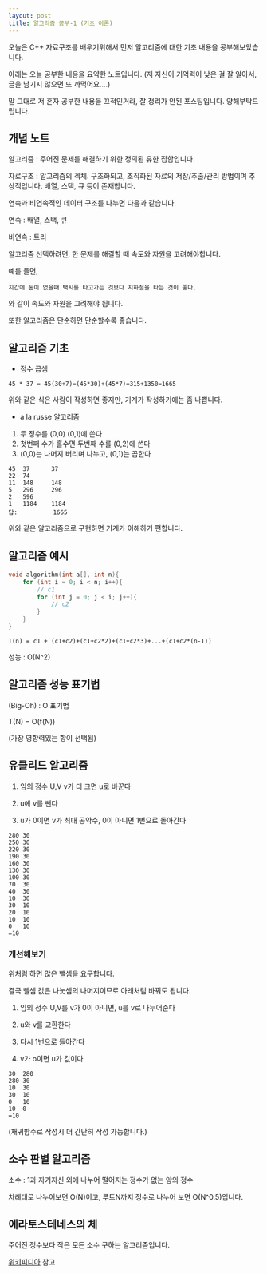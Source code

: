 ```yaml
---
layout: post
title: 알고리즘 공부-1 (기초 이론)
---
```


오늘은 C++ 자료구조를 배우기위해서 먼저 알고리즘에 대한 기초 내용을 공부해보았습니다.

아래는 오늘 공부한 내용을 요약한 노트입니다.
(저 자신이 기억력이 낮은 걸 잘 알아서, 글을 남기지 않으면 또 까먹어요....)

말 그대로 저 혼자 공부한 내용을 끄적인거라, 잘 정리가 안된 포스팅입니다. 양해부탁드립니다.

## 개념 노트

알고리즘 : 주어진 문제를 해결하기 위한 정의된 유한 집합입니다.

자료구조 : 알고리즘의 겍체. 구조화되고, 조직화된 자료의 저장/추출/관리 방법이며 추상적입니다. 배열, 스택, 큐 등이 존재합니다.

연속과 비연속적인 데이터 구조를 나누면 다음과 같습니다.

연속 : 배열, 스택, 큐

비연속 : 트리


알고리즘 선택하려면, 한 문제를 해결할 때 속도와 자원을 고려해야합니다.

예를 들면,
```
지갑에 돈이 없을때 택시를 타고가는 것보다 지하철을 타는 것이 좋다.
```
와 같이 속도와 자원을 고려해야 됩니다.

또한 알고리즘은 단순하면 단순할수록 좋습니다.

## 알고리즘 기초

* 정수 곱셈

```
45 * 37 = 45(30+7)=(45*30)+(45*7)=315+1350=1665
```
위와 같은 식은 사람이 작성하면 좋지만, 기계가 작성하기에는 좀 나쁩니다.


* a la russe 알고리즘

1. 두 정수를 (0,0) (0,1)에 쓴다
1. 첫번째 수가 홀수면 두번째 수를 (0,2)에 쓴다
1. (0,0)는 나머지 버리며 나누고, (0,1)는 곱한다

```
45  37      37
22  74
11  148     148
5   296     296
2   596
1   1184    1184
답:          1665
```

위와 같은 알고리즘으로 구현하면 기계가 이해하기 편합니다.

## 알고리즘 예시

```c++
void algorithm(int a[], int n){
    for (int i = 0; i < n; i++){
        // c1
        for (int j = 0; j < i; j++){
            // c2
        }
    }
}
```
```
T(n) = c1 + (c1+c2)+(c1+c2*2)+(c1+c2*3)+...+(c1+c2*(n-1)) 
```

성능 : O(N^2)

## 알고리즘 성능 표기법

(Big-Oh) : O 표기법 

T(N) = O(f(N))

(가장 영향력있는 항이 선택됨)

## 유클리드 알고리즘

1. 임의 정수 U,V v가 더 크면 u로 바꾼다

1. u에 v를 뺀다

1. u가 0이면 v가 최대 공약수, 0이 아니면 1번으로 돌아간다
```
280 30
250 30
220 30
190 30
160 30
130 30
100 30
70  30
40  30
10  30
30  10
20  10
10  10
0   10
=10
```

### 개선해보기

위처럼 하면 많은 뺄셈을 요구합니다.

결국 뺄셈 값은 나눗셈의 나머지이므로 아래처럼 바꿔도 됩니다.

1. 임의 정수 U,V를 v가 0이 아니면, u를 v로 나누어준다

1. u와 v를 교환한다

1. 다시 1번으로 돌아간다

1. v가 o이면 u가 값이다

```
30  280
280 30
10  30
30  10
0   10
10  0
=10
```

(재귀함수로 작성시 더 간단히 작성 가능합니다.)

## 소수 판별 알고리즘

소수 : 1과 자기자신 외에 나누어 떨어지는 정수가 없는 양의 정수

차례대로 나누어보면 O(N)이고, 루트N까지 정수로 나누어 보면 O(N^0.5)입니다.

## 에라토스테네스의 체

주어진 정수보다 작은 모든 소수 구하는 알고리즘입니다.

[위키피디아](https://ko.wikipedia.org/wiki/에라토스테네스의_체) 참고
